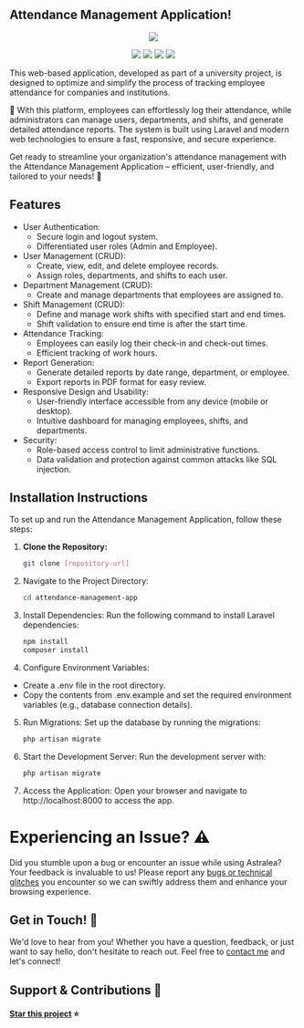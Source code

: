 ## Attendance Management Application!

<p align="center">
  <a href="#"><img src="https://github.com/user-attachments/assets/31b81b5d-e07c-480d-9fb0-2ba8102b7d58"/></a>
</p>

<p align="center">
  <a href="#"><img src="https://img.shields.io/badge/laravel-%23FF2D20.svg?style=for-the-badge&logo=laravel&logoColor=white"/></a>
  <a href="#"><img src="https://img.shields.io/badge/livewire-%234e56a6.svg?style=for-the-badge&logo=livewire&logoColor=white"/></a>
  <a href="#"><img src="https://img.shields.io/badge/postgres-%23316192.svg?style=for-the-badge&logo=postgresql&logoColor=white"/></a>
  <a href="#"><img src="https://img.shields.io/badge/bootstrap-%238511FA.svg?style=for-the-badge&logo=bootstrap&logoColor=white"/></a>
</p>

This web-based application, developed as part of a university project, is designed to optimize and simplify the process of tracking employee attendance for companies and institutions.

🚀 With this platform, employees can effortlessly log their attendance, while administrators can manage users, departments, and shifts, and generate detailed attendance reports. The system is built using Laravel and modern web technologies to ensure a fast, responsive, and secure experience.

Get ready to streamline your organization's attendance management with the Attendance Management Application – efficient, user-friendly, and tailored to your needs! 🌟


## Features 

- User Authentication:
  - Secure login and logout system.
  - Differentiated user roles (Admin and Employee).
- User Management (CRUD):
  - Create, view, edit, and delete employee records.
  - Assign roles, departments, and shifts to each user.
- Department Management (CRUD):
    - Create and manage departments that employees are assigned to.
- Shift Management (CRUD):
    - Define and manage work shifts with specified start and end times.
    - Shift validation to ensure end time is after the start time.
- Attendance Tracking:
    - Employees can easily log their check-in and check-out times.
    - Efficient tracking of work hours.
- Report Generation:
    - Generate detailed reports by date range, department, or employee.
    - Export reports in PDF format for easy review.
- Responsive Design and Usability:
    - User-friendly interface accessible from any device (mobile or desktop).
    - Intuitive dashboard for managing employees, shifts, and departments.
- Security:
    - Role-based access control to limit administrative functions.
    - Data validation and protection against common attacks like SQL injection.

## Installation Instructions

To set up and run the Attendance Management Application, follow these steps:

1. **Clone the Repository:**
   ```bash
   git clone [repository-url]
   ```
   
2. Navigate to the Project Directory:
   ```bash
   cd attendance-management-app
   ```
   
3. Install Dependencies: Run the following command to install Laravel dependencies:
   ```bash
   npm install
   composer install
   ```

4. Configure Environment Variables:
- Create a .env file in the root directory.
- Copy the contents from .env.example and set the required environment variables (e.g., database connection details).

5. Run Migrations: Set up the database by running the migrations:
      ```bash
   php artisan migrate
   ```

6. Start the Development Server: Run the development server with:
   ```bash
   php artisan migrate

   ```
7. Access the Application: Open your browser and navigate to http://localhost:8000 to access the app.
   
# Experiencing an Issue? ⚠️

Did you stumble upon a bug or encounter an issue while using Astralea? Your feedback is invaluable to us! Please report any [bugs or technical glitches](https://github.com/caladavid/Attendance-Management-System/issues)  you encounter so we can swiftly address them and enhance your browsing experience. 

## Get in Touch! 📩

We'd love to hear from you! Whether you have a question, feedback, or just want to say hello, don't hesitate to reach out. Feel free to [contact me](https://github.com/caladavid) and let's connect!  

## Support & Contributions 🤲

#### [Star this project](https://github.com/caladavid/Attendance-Management-System) ⭐️
